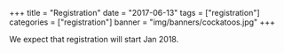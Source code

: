 +++
title = "Registration"
date = "2017-06-13"
tags = ["registration"]
categories = ["registration"]
banner = "img/banners/cockatoos.jpg"
+++

We expect that registration will start Jan 2018.
